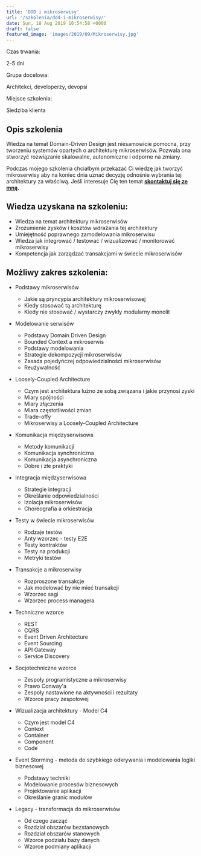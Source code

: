 ```yaml
---
title: 'DDD i mikroserwisy'
url: '/szkolenia/ddd-i-mikroserwisy/'
date: Sun, 18 Aug 2019 10:54:58 +0000
draft: false
featured_image: 'images/2019/09/Mikroserwisy.jpg'
---
```


Czas trwania:

2-5 dni

Grupa docelowa:

Architekci, developerzy, devopsi

Miejsce szkolenia:

Siedziba klienta

## Opis szkolenia

Wiedza na temat Domain-Driven Design jest niesamowicie pomocna, przy tworzeniu systemów opartych o architekturę mikroserwisów. Pozwala ona stworzyć rozwiązanie skalowalne, autonomiczne i odporne na zmiany.

Podczas mojego szkolenia chciałbym przekazać Ci wiedzę jak tworzyć mikroserwisy aby na koniec dnia uznać decyzję odnośnie wybrania tej architektury za właściwą. Jeśli interesuje Cię ten temat **[skontaktuj się ze mną](/kontakt).**

## Wiedza uzyskana na szkoleniu:

 *   Wiedza na temat architektury mikroserwisów
 *   Zrozumienie zysków i kosztów wdrażania tej architektury
 *   Umiejętność poprawnego zamodelowania mikroserwisu
 *   Wiedza jak integrować / testować / wizualizować / monitorować mikroserwisy
 *   Kompetencja jak zarządzać transakcjami w świecie mikroserwisów

## Możliwy zakres szkolenia:

 *   Podstawy mikroserwisów
    
     *   Jakie są pryncypia architektury mikroserwisowej
     *   Kiedy stosować tą architekturę
     *   Kiedy nie stosować / wystarczy zwykły modularny monolit
    
 *   Modelowanie serwisów
    
     *   Podstawy Domain Driven Design
     *   Bounded Context a mikroserwis
     *   Podstawy modelowania
     *   Strategie dekompozycji mikroserwisów
     *   Zasada pojedyńczej odpowiedzialności mikroserwisów
     *   Reużywalność
    
 *   Loosely-Coupled Architecture
    
     *   Czym jest architektura luźno ze sobą związana i jakie przynosi zyski
     *   Miary spójności
     *   Miary złączenia
     *   Miara częstotliwości zmian
     *   Trade-offy
     *   Mikroserwisy a Loosely-Coupled Architecture
    
 *   Komunikacja międzyserwisowa
    
     *   Metody komunikacji
     *   Komunikacja synchroniczna
     *   Komunikacja asynchroniczna
     *   Dobre i złe praktyki
    
 *   Integracja międzyserwisowa
    
     *   Strategie integracji
     *   Określanie odpowiedzialności
     *   Izolacja mikroserwisów
     *   Choreografia a orkiestracja
    
 *   Testy w świecie mikroserwisów
    
     *   Rodzaje testów
     *   Anty wzorzec - testy E2E
     *   Testy kontraktów
     *   Testy na produkcji
     *   Metryki testów
    
 *   Transakcje a mikroserwisy
    
     *   Rozproszone transakcje
     *   Jak modelować by nie mieć transakcji
     *   Wzorzec sagi
     *   Wzorzec process managera
    
 *   Techniczne wzorce
    
     *   REST
     *   CQRS
     *   Event Driven Architecture
     *   Event Sourcing
     *   API Gateway
     *   Service Discovery
    
 *   Socjotechniczne wzorce
    
     *   Zespoły programistyczne a mikroserwisy
     *   Prawo Conway'a
     *   Zespoły nastawione na aktywności i rezultaty
     *   Wzorce pracy zespołowej
    
 *   Wizualizacja architektury - Model C4
    
     *   Czym jest model C4
     *   Context
     *   Container
     *   Component
     *   Code
    
 *   Event Storming - metoda do szybkiego odkrywania i modelowania logiki biznesowej
    
     *   Podstawy techniki
     *   Modelowanie procesów biznesowych
     *   Projektowanie aplikacji
     *   Określanie granic modułów
    
 *   Legacy - transformacja do mikroserwisów
    
     *   Od czego zacząć
     *   Rozdział obszarów bezstanowych
     *   Rozdział obszarów stanowych
     *   Wzorce podziału bazy danych
     *   Wzorce podmiany aplikacji